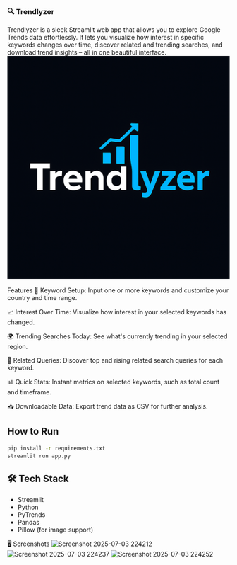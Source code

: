 ### 🔍 Trendlyzer

Trendlyzer is a sleek Streamlit web app that allows you to explore Google Trends data effortlessly. It lets you visualize how interest in specific keywords changes over time, discover related and trending searches, and download trend insights – all in one beautiful interface.
![Trendlyzer Logo](logo.png)

Features
🔑 Keyword Setup: Input one or more keywords and customize your country and time range.

📈 Interest Over Time: Visualize how interest in your selected keywords has changed.

🌍 Trending Searches Today: See what's currently trending in your selected region.

🔎 Related Queries: Discover top and rising related search queries for each keyword.

📊 Quick Stats: Instant metrics on selected keywords, such as total count and timeframe.

📥 Downloadable Data: Export trend data as CSV for further analysis.

##  How to Run

```bash
pip install -r requirements.txt
streamlit run app.py
```
## 🛠️ Tech Stack

- Streamlit
- Python
- PyTrends
- Pandas
- Pillow (for image support)
  
🖥️ Screenshots
![Screenshot 2025-07-03 224212](https://github.com/user-attachments/assets/05896984-2423-48e0-a0e0-4f1c18d94d58)
![Screenshot 2025-07-03 224237](https://github.com/user-attachments/assets/da79acc8-1604-48a1-8492-951bbc019f8d)
![Screenshot 2025-07-03 224252](https://github.com/user-attachments/assets/21837079-129d-45b8-8453-68d900526691)

